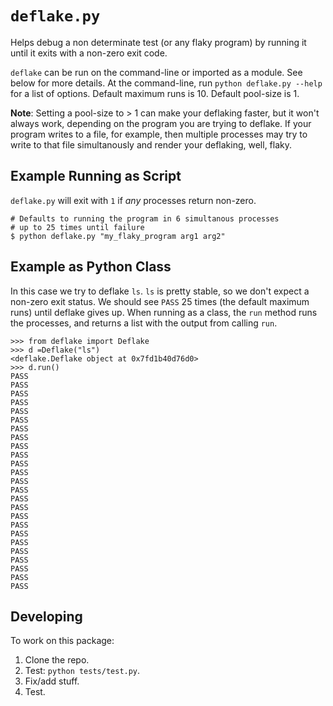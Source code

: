 # `deflake.py`

Helps debug a non determinate test (or any flaky program) by running it until it exits with a non-zero exit code.

`deflake` can be run on the command-line or imported as a module. See below for more details.
At the command-line, run `python deflake.py --help` for a list of options. Default maximum runs is
10. Default pool-size is 1. 

**Note**: Setting a pool-size to > 1 can make your deflaking faster,
but it won't always work, depending on the program you are trying to deflake. If your program
writes to a file, for example, then multiple processes may try to write to that file simultanously and
render your deflaking, well, flaky. 


## Example Running as Script
`deflake.py` will exit with `1` if *any* processes return  non-zero.

```
# Defaults to running the program in 6 simultanous processes 
# up to 25 times until failure
$ python deflake.py "my_flaky_program arg1 arg2"

```

## Example as Python Class
In this case we try to deflake `ls`. `ls`
is pretty stable, so we don't expect a non-zero exit status.
We should see `PASS` 25 times (the default maximum runs) until deflake gives up.
When running as a class, the `run` method runs the processes, and returns a list
with the output from calling `run`.

```
>>> from deflake import Deflake
>>> d =Deflake("ls")
<deflake.Deflake object at 0x7fd1b40d76d0>
>>> d.run()
PASS
PASS
PASS
PASS
PASS
PASS
PASS
PASS
PASS
PASS
PASS
PASS
PASS
PASS
PASS
PASS
PASS
PASS
PASS
PASS
PASS
PASS
PASS
PASS
PASS
```

## Developing
To work on this package:

1. Clone the repo.
1. Test: `python tests/test.py`.
1. Fix/add stuff.
1. Test.
